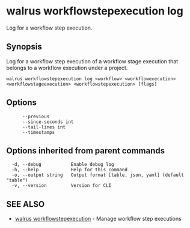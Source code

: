 # walrus workflowstepexecution log

Log for a workflow step execution.

## Synopsis

Log for a workflow step execution of a workflow stage execution that belongs to a workflow execution under a project.

```
walrus workflowstepexecution log <workflow> <workflowexecution> <workflowstageexecution> <workflowstepexecution> [flags]
```

## Options

```
      --previous            
      --since-seconds int   
      --tail-lines int      
      --timestamps          
```

## Options inherited from parent commands

```
  -d, --debug           Enable debug log
  -h, --help            Help for this command
  -o, --output string   Output format [table, json, yaml] (default "table")
  -v, --version         Version for CLI
```

## SEE ALSO

* [walrus workflowstepexecution](walrus_workflowstepexecution)	 - Manage workflow step executions

